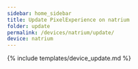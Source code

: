 ```yaml
---
sidebar: home_sidebar
title: Update PixelExperience on natrium
folder: update
permalink: /devices/natrium/update/
device: natrium
---
```

{% include templates/device_update.md %}
